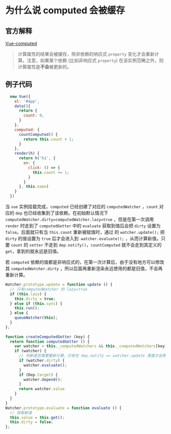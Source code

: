 # 为什么说 computed 会被缓存

## 官方解释
[Vue-computed](https://cn.vuejs.org/v2/api/#computed)

> 计算属性的结果会被缓存，除非依赖的响应式 `property` 变化才会重新计算。注意，如果某个依赖 (比如非响应式 `property`) 在该实例范畴之外，则计算属性是**不会**被更新的。

## 例子代码

``` javascript
  new Vue({
    el: '#app',
    data(){
      return {
        count: 0,
      }
    },
    computed: {
      countComputed() {
        return this.count + 1;
      }
    },
    render(h) {
      return h('h1', {
        on: {
          click: () => {
            this.count += 1;
          }
        }
      }, this.name)
    }
  })
```

当 `vue` 实例挂载完成，`computed` 已经创建了对应的 `computedWatcher` ，`count` 对应的 `dep` 也已经收集到了该依赖。在初始默认情况下 `computedWatcher.dirty=computedWatcher.lazy=true` ，但是在第一次调用 `render` 时走到了 `computedGetter` 中的 `evaluate` 获取到值后会把 `dirty` 设置为 `false`。后面就只有当 `this.count` 重新被赋值时，通过   的 `watcher.update();` 把 `dirty` 的值设置为 `true` 后才会进入到` watcher.evaluate();` ，从而计算新值。只要 `count` 的 `setter` 不走到 `dep.notify()`，`countComputed` 就不会走到其定义的 `get`，拿到的就永远是旧值。

若 `computed` 依赖的值都是非响应式的，在第一次计算后，由于没有地方可以修改其 `computedWatcher.dirty` ，所以后面再重新渲染永远使用的都是旧值，不会再重新计算。

``` javascript
Watcher.prototype.update = function update () {
  // 只有computedWatcher 的 lazy=true
  if (this.lazy) {
    this.dirty = true;
  } else if (this.sync) {
    this.run();
  } else {
    queueWatcher(this);
  }
};
  
function createComputedGetter (key) {
  return function computedGetter () {
    var watcher = this._computedWatchers && this._computedWatchers[key];
    if (watcher) {
      // 判断是否需要重新计算，只有在 dep.notify => watcher.update 里面才会修改其值了
      if (watcher.dirty) {
        watcher.evaluate();
      }
      if (Dep.target) {
        watcher.depend();
      }
      return watcher.value
    }
  }
}
Watcher.prototype.evaluate = function evaluate () {
  // 获取新值
  this.value = this.get();
  this.dirty = false;
};
```
